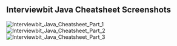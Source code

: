 ## Interviewbit Java Cheatsheet Screenshots

![Interviewbit_Java_Cheatsheet_Part_1](https://github.com/thisiskushal31/Commands-and-Cheatsheets/blob/main/Langauges/java/files/Interviewbit_Java_Cheatsheet_Part_1.png?raw=true)
![Interviewbit_Java_Cheatsheet_Part_2](https://github.com/thisiskushal31/Commands-and-Cheatsheets/blob/main/Langauges/java/files/Interviewbit_Java_Cheatsheet_Part_2.png?raw=true)
![Interviewbit_Java_Cheatsheet_Part_3](https://github.com/thisiskushal31/Commands-and-Cheatsheets/blob/main/Langauges/java/files/Interviewbit_Java_Cheatsheet_Part_3.png?raw=true)